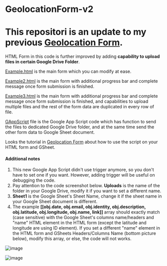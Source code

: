 # GeolocationForm-v2
# This repositori is an update to my previous [Geolocation Form](https://github.com/geo2004/GeolocationForm).

HTML Form in this code is further improved by adding **capability to upload files in certain Google Drive Folder**.  

[Example.html](https://github.com/geo2004/GeolocationForm-v2/Example.html)  is the main form which you can modify at ease.  

[Example2.html](https://github.com/geo2004/GeolocationForm-v2/Example2.html)  is the main form with additional progress bar and complete message once form submission is finished.  

[Example3.html](https://github.com/geo2004/GeolocationForm-v2/Example3.html)  is the main form with additional progress bar and complete message once form submission is finished, and capabilities to upload multiple files and the rest of the form data are duplicated in every row of file.  

[GAppScript](https://github.com/geo2004/GeolocationForm-v2/GAppScript) file is the Google App Script code which has function to send the files to dedicated Google Drive folder, and at the same time send the other form data to Google Sheet document.  

Looks the tutorial in [Geolocation Form](https://github.com/geo2004/GeolocationForm) about how to use the script on your HTML form and GSheet. 


#### Additional notes  
1. This new Google App Script didn't use trigger anymore, so you don't have to set one if you want. However, adding trigger will be useful on debugging the code. 
2. Pay attention to the code screenshot below. **Uploads** is the name of the folder in your Google Drive, modify it if you want to set a different name. 
3. **Sheet1** is the Google Sheet's Sheet Name, change it if the sheet name in your Google Sheet document is different. 
4. The example **[[obj.date, obj.email, obj.identity, obj.description, obj.latitude, obj.longitude, obj.name, link]]** array should exactly match (case sensitive) with the Google Sheet's columns name/headers and "name" HTML element in the HTML form (except the latitude and longitude are using ID element). If you set a different "name" element in the HTML form and GSheets Headers/Columns Name (bottom picture below), modify this array, or else, the code will not works. 

![image](https://user-images.githubusercontent.com/46329778/228274474-e7ad08a7-926a-401c-a61f-392ccde50878.png)

![image](https://user-images.githubusercontent.com/46329778/228312477-8ae1ff81-a1bc-40f2-9603-669d34e7021f.png)

